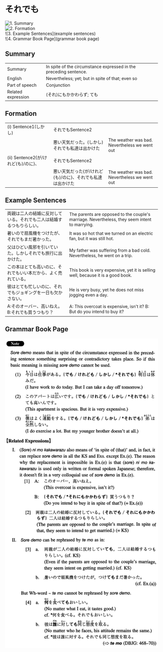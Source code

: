 # それでも

![1. Summary](summary)<br>
![2. Formation](formation)<br>
![3. Example Sentences](example sentences)<br>
![4. Grammar Book Page](grammar book page)<br>


## Summary

<table><tr>   <td>Summary</td>   <td>In spite of the circumstance expressed in the preceding sentence.</td></tr><tr>   <td>English</td>   <td>Nevertheless; yet; but in spite of that; even so</td></tr><tr>   <td>Part of speech</td>   <td>Conjunction</td></tr><tr>   <td>Related expression</td>   <td>(それ)にもかかわらず; ても</td></tr></table>

## Formation

<table class="table"><tbody><tr class="tr head"><td class="td"><span class="numbers">(i)</span> <span class="bold">Sentence1(しかし)</span> </td><td class="td"><span class="concept">それでも</span><span>Sentence2</span></td><td class="td"></td></tr><tr class="tr"><td class="td"></td><td class="td"><span>悪い天気だった。(しかし)</span> <span class="concept">それでも</span><span>私達は出かけた</span></td><td class="td"><span>The weather was bad. Nevertheless we went out</span></td></tr><tr class="tr head"><td class="td"><span class="numbers">(ii)</span> <span class="bold">Sentence2{が/けれど(も)/のに}、</span></td><td class="td"><span class="concept">それでも</span><span>Sentence2</span></td><td class="td"></td></tr><tr class="tr"><td class="td"></td><td class="td"><span>悪い天気だった{が/けれど(も)/のに}、</span><span class="concept">それでも</span><span>私達は出かけた</span></td><td class="td"><span>The weather was bad. Nevertheless we went out</span></td></tr></tbody></table>

## Example Sentences

<table><tr>   <td>両親は二人の結婚に反対している。それでも二人は結婚するつもりらしい。</td>   <td>The parents are opposed to the couple's marriage. Nevertheless, they seem intent to marrying.</td></tr><tr>   <td>暑いので扇風機をつけたが、それでもまだ暑かった。</td>   <td>It was so hot that we turned on an electric fan, but it was still hot.</td></tr><tr>   <td>父はひどい風邪を引いていた。しかしそれでも旅行に出かけた。</td>   <td>My father was suffering from a bad cold. Nevertheless, he went on a trip.</td></tr><tr>   <td>この本はとても高いのに、それでもいい本だから、よく売れている。</td>   <td>This book is very expensive, yet it is selling well, because it is a good book.</td></tr><tr>   <td>彼はとても忙しいのに、それでもジョギングを一日も欠かさない。</td>   <td>He is very busy, yet he does not miss jogging even a day.</td></tr><tr>   <td>A:そのオーバー、高いねえ。B:それでも買うつもり？</td>   <td>A: This overcoat is expensive, isn't it?  B: But do you intend to buy it?</td></tr></table>

## Grammar Book Page

![](../img/Intermediateそれでも.png)

